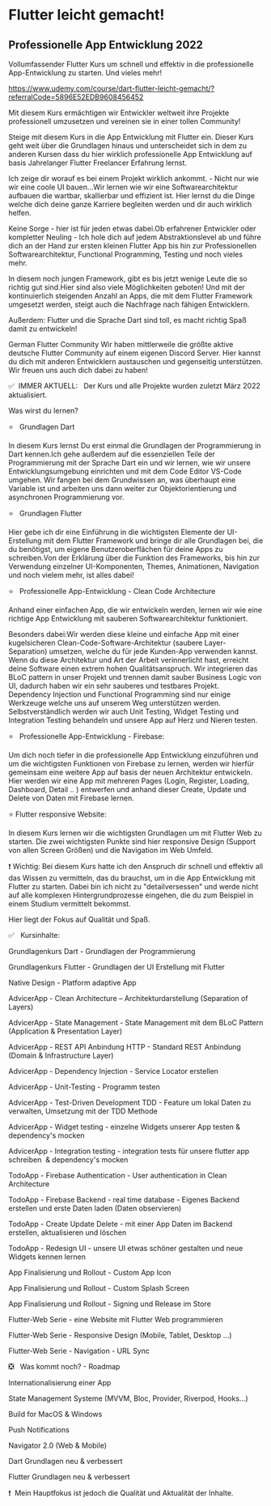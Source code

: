 # Flutter leicht gemacht! 

## Professionelle App Entwicklung 2022

Vollumfassender Flutter Kurs um schnell und effektiv in die professionelle App-Entwicklung zu starten. Und vieles mehr!

https://www.udemy.com/course/dart-flutter-leicht-gemacht/?referralCode=5896E52EDB9608456452



Mit diesem Kurs ermächtigen wir Entwickler weltweit ihre Projekte professionell umzusetzen und vereinen sie in einer tollen Community!

Steige mit diesem Kurs in die App Entwicklung mit Flutter ein. Dieser Kurs geht weit über die Grundlagen hinaus und unterscheidet sich in dem zu anderen Kursen dass du hier wirklich professionelle App Entwicklung auf basis Jahrelanger Flutter Freelancer Erfahrung lernst.

Ich zeige dir worauf es bei einem Projekt wirklich ankommt. - Nicht nur wie wir eine coole UI bauen...Wir lernen wie wir eine Softwarearchitektur aufbauen die wartbar, skallierbar und effizient ist. Hier lernst du die Dinge welche dich deine ganze Karriere begleiten werden und dir auch wirklich helfen. 

Keine Sorge - hier ist für jeden etwas dabei.Ob erfahrener Entwickler oder kompletter Neuling - Ich hole dich auf jedem Abstraktionslevel ab und führe dich an der Hand zur ersten kleinen Flutter App bis hin zur Professionellen Softwarearchitektur, Functional Programming, Testing und noch vieles mehr. 

In diesem noch jungen Framework, gibt es bis jetzt wenige Leute die so richtig gut sind.Hier sind also viele Möglichkeiten geboten! Und mit der kontinuierlich steigenden Anzahl an Apps, die mit dem Flutter Framework umgesetzt werden, steigt auch die Nachfrage nach fähigen Entwicklern.

Außerdem: Flutter und die Sprache Dart sind toll, es macht richtig Spaß damit zu entwickeln!

German Flutter Community Wir haben mittlerweile die größte aktive deutsche Flutter Community auf einem eigenen Discord Server. Hier kannst du dich mit anderen Entwicklern austauschen und gegenseitig unterstützen. Wir freuen uns auch dich dabei zu haben!

✅  IMMER AKTUELL:   Der Kurs und alle Projekte wurden zuletzt März 2022 aktualisiert.

Was wirst du lernen?

⭐️   Grundlagen Dart

In diesem Kurs lernst Du erst einmal die Grundlagen der Programmierung in Dart kennen.Ich gehe außerdem auf die essenziellen Teile der Programmierung mit der Sprache Dart ein und wir lernen, wie wir unsere Entwicklungsumgebung einrichten und mit dem Code Editor VS-Code umgehen. Wir fangen bei dem Grundwissen an, was überhaupt eine Variable ist und arbeiten uns dann weiter zur Objektorientierung und asynchronen Programmierung vor.

⭐️   Grundlagen Flutter

Hier gebe ich dir eine Einführung in die wichtigsten Elemente der UI-Erstellung mit dem Flutter Framework und bringe dir alle Grundlagen bei, die du benötigst, um eigene Benutzeroberflächen für deine Apps zu schreiben.Von der Erklärung über die Funktion des Frameworks, bis hin zur Verwendung einzelner UI-Komponenten, Themes, Animationen, Navigation und noch vielem mehr, ist alles dabei!

⭐️   Professionelle App-Entwicklung - Clean Code Architecture

Anhand einer einfachen App, die wir entwickeln werden, lernen wir wie eine richtige App Entwicklung mit sauberen Softwarearchitektur funktioniert.

Besonders dabei:Wir werden diese kleine und einfache App mit einer kugelsicheren Clean-Code-Software-Architektur (saubere Layer-Separation) umsetzen, welche du für jede Kunden-App verwenden kannst. Wenn du diese Architektur und Art der Arbeit verinnerlicht hast, erreicht deine Software einen extrem hohen Qualitätsanspruch. Wir integrieren das BLoC pattern in unser Projekt und trennen damit sauber Business Logic von UI, dadurch haben wir ein sehr sauberes und testbares Projekt. Dependency Injection und Functional Programming sind nur einige Werkzeuge welche uns auf unserem Weg unterstützen werden. Selbstverständlich werden wir auch Unit Testing, Widget Testing und Integration Testing behandeln und unsere App auf Herz und Nieren testen.

⭐️   Professionelle App-Entwicklung - Firebase:

Um dich noch tiefer in die professionelle App Entwicklung einzuführen und um die wichtigsten Funktionen von Firebase zu lernen, werden wir hierfür gemeinsam eine weitere App auf basis der neuen Architektur entwickeln. Hier werden wir eine App mit mehreren Pages (Login, Register, Loading, Dashboard, Detail .. ) entwerfen und anhand dieser Create, Update und Delete von Daten mit Firebase lernen. 

⭐️ Flutter responsive Website:

In diesem Kurs lernen wir die wichtigsten Grundlagen um mit Flutter Web zu starten. Die zwei wichtigsten Punkte sind hier responsive Design (Support von allen Screen Größen) und die Navigation im Web Umfeld.

❗️ Wichtig: Bei diesem Kurs hatte ich den Anspruch dir schnell und effektiv all das Wissen zu vermitteln, das du brauchst, um in die App Entwicklung mit Flutter zu starten. Dabei bin ich nicht zu "detailversessen" und werde nicht auf alle komplexen Hintergrundprozesse eingehen, die du zum Beispiel in einem Studium vermittelt bekommst. 

Hier liegt der Fokus auf Qualität und Spaß.

✅   Kursinhalte:

Grundlagenkurs Dart - Grundlagen der Programmierung

Grundlagenkurs Flutter - Grundlagen der UI Erstellung mit Flutter

Native Design - Platform adaptive App

AdvicerApp - Clean Architecture – Architekturdarstellung (Separation of Layers)

AdvicerApp - State Management - State Management mit dem BLoC Pattern (Application & Presentation Layer)

AdvicerApp - REST API Anbindung HTTP - Standard REST Anbindung (Domain & Infrastructure Layer)

AdvicerApp - Dependency Injection - Service Locator erstellen

AdvicerApp - Unit-Testing - Programm testen

AdvicerApp - Test-Driven Development TDD - Feature um lokal Daten zu verwalten, Umsetzung mit der TDD Methode

AdvicerApp - Widget testing - einzelne Widgets unserer App testen & dependency's mocken

AdvicerApp - Integration testing - integration tests für unsere flutter app schreiben  & dependency's mocken

TodoApp - Firebase Authentication - User authentication in Clean Architecture

TodoApp - Firebase Backend - real time database - Eigenes Backend erstellen und erste Daten laden (Daten observieren)

TodoApp - Create Update Delete - mit einer App Daten im Backend erstellen, aktualisieren und löschen

TodoApp - Redesign UI - unsere UI etwas schöner gestalten und neue Widgets kennen lernen

App Finalisierung und Rollout - Custom App Icon

App Finalisierung und Rollout - Custom Splash Screen

App Finalisierung und Rollout - Signing und Release im Store

Flutter-Web Serie - eine Website mit Flutter Web programmieren

Flutter-Web Serie - Responsive Design (Mobile, Tablet, Desktop …)

Flutter-Web Serie - Navigation - URL Sync

❎   Was kommt noch? - Roadmap

Internationalisierung einer App

State Management Systeme (MVVM, Bloc, Provider, Riverpod, Hooks...)

Build for MacOS & Windows

Push Notifications

Navigator 2.0 (Web & Mobile)

Dart Grundlagen neu & verbessert

Flutter Grundlagen neu & verbessert

❗️  Mein Hauptfokus ist jedoch die Qualität und Aktualität der Inhalte.
